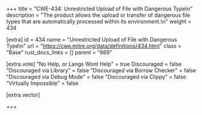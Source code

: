 +++
title = "CWE-434: Unrestricted Upload of File with Dangerous Type\n"
description = "The product allows the upload or transfer of dangerous file types that are automatically processed within its environment.\n"
weight = 434

[extra]
id = 434
name = "Unrestricted Upload of File with Dangerous Type\n"
url = "https://cwe.mitre.org/data/definitions/434.html"
class = "Base"
rust_docs_links = []
parent = "669"

[extra.vote]
"No Help, or Langs Wont Help" = true
Discouraged = false
"Discouraged via Library" = false
"Discouraged via Borrow Checker" = false
"Discouraged via Debug Mode" = false
"Discouraged via Clippy" = false
"Virtually Impossible" = false

[extra.vector]

+++